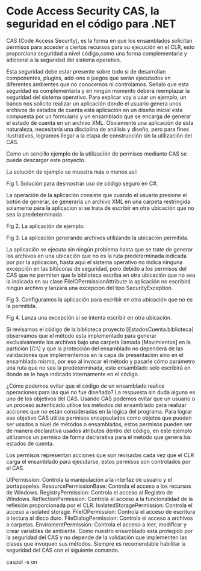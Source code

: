# Code Access Security CAS, la seguridad en el código para .NET

CAS (Code Access Security), es la forma en que los ensamblados solicitan permisos para acceder a ciertos recursos para su ejecución en el CLR, esto proporciona seguridad a nivel código,como una forma complementaria y adicional a la seguridad del sistema operativo.

Esta seguridad debe estar presente sobre todo si de desarrollan componentes, plugins, add-ons o juegos que serán ejecutados en diferentes ambientes que no conocemos ni controlamos. Señalo que esta seguridad es complementaria y en ningún momento deberá reemplazar la seguridad del sistema operativo. Para explicar voy a usar un ejemplo, un banco nos solicito realizar un aplicación donde el usuario genera unos archivos de estados de cuenta esta aplicación en un diseño inicial esta compuesta por un formulario y un ensamblado que se encarga de generar el estado de cuenta en un archivo XML. Obviamente una aplicación de esta naturaleza, necesitaría una disciplina de análisis y diseño, pero para fines ilustrativos, logramos llegar a la etapa de construcción sin la utilización del CAS.

Como un sencillo ejemplo de la utilización de permisos mediante CAS se puede descargar este proyecto.

La solución de ejemplo se muestra más o menos así:

Fig 1. Solución para desmostrar uso de código seguro en C#.

La operación de la aplicación consiste que cuando el usuario presione el botón de generar, se generaría un archivo XML en una carpeta restringida solamente para la aplicacion si se trata de escribir en otra ubicación que no sea la predeterminada .

Fig 2. La aplicación de ejemplo.

Fig 3. La aplicación generando archivos utilizando la ubicación permitida.

La aplicación se ejecuta sin ningún problema hasta que se trate de generar los archivos en una ubicación que no es la ruta predeterminada indicada por por la aplicacion, hasta aqui el sistema operativo no indica ninguna excepción en las bitácoras de seguridad, pero debido a los permisos del CAS que no permiten que la biblioteca escriba en otra ubicación que no sea la indicada en su clase FileIOPermissionAttribute la aplicación no escribirá ningún archivo y lanzará una excepcion del tipo SecurityException.

Fig 3. Configuramos la aplicación para escribir en otra ubicación que no es la permitida.

Fig 4. Lanza una excepción si se intenta escribir en otra ubicación.

Si revisamos el código de la biblioteca proyecto [EstadosCuenta.biblioteca] observamos que el método esta implementado para generar exclusivamente los archivos bajo una carpeta llamada [Movimientos] en la partición [C:\\] y que la protección del ensamblado no dependerá de las validaciones que implementemos en la capa de presentación sino en el ensamblado mismo, por eso al invocar el método y pasarle cómo parámetro una ruta que no sea la predeterminada, este ensamblado solo escribirá en donde se le haya indicado internamente en el código.

¿Cómo podemos evitar que el código de un ensamblado realice operaciones para las que no fue diseñado?
La respuesta sin duda alguna es uno de los objetivos del CAS. Usando CAS podemos evitar que un usuario o un proceso autenticado utilice los métodos del ensamblado para realizar acciones que no están consideradas en la lógica del programa. Para lograr ese objetivo CAS utiliza permisos encapsulados como objetos que pueden ser usados a nivel de métodos o ensamblados, estos permisos pueden ser de manera declarativa usados atributos dentro del código, en este ejemplo utilizamos un permiso de forma declarativa para el método que genera los estados de cuenta.

Los permisos representan acciones que son revisadas cada vez que el CLR carga el ensamblado para ejecutarse, estos permisos son controlados por el CAS.

UIPermission: Controla la manipulación a la interfaz de usuario y el portapapeles.
ResourcePermissionBase: Controla el acceso a los recursos de Windows.
RegistryPermission: Controla el acceso al Registro de Windows.
ReflectionPermission: Controla el acceso a la funcionalidad de la reflexión proporcionada por el CLR.
IsolatedStoragePermission: Controla el acceso a isolated storage.
FileIOPermission: Controla el acceso de escritura o lectura al disco duro.
FileDialogPermission: Controla el acceso a archivos o carpetas.
EnviromentPermission: Controla el acceso a leer, modificar y crear variables de ambiente.
Como nuestro ensamblado esta protegido por la seguridad del CAS y no depende de la validación que implementen las clases que invoquen sus métodos. Siempre es recomendable habilitar la seguridad del CAS con el siguiente comando.

caspol -s on
